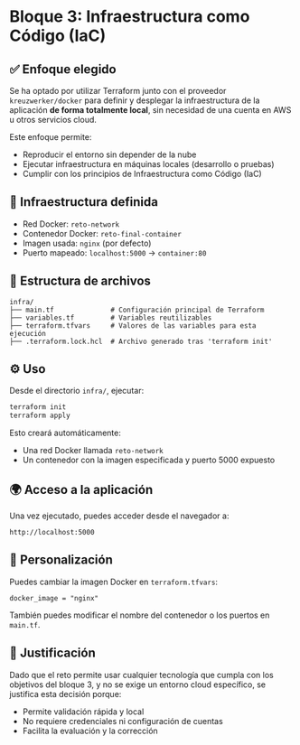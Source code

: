 # Bloque 3: Infraestructura como Código (IaC)

## ✅ Enfoque elegido

Se ha optado por utilizar Terraform junto con el proveedor `kreuzwerker/docker` para definir y desplegar la infraestructura de la aplicación **de forma totalmente local**, sin necesidad de una cuenta en AWS u otros servicios cloud.

Este enfoque permite:
- Reproducir el entorno sin depender de la nube
- Ejecutar infraestructura en máquinas locales (desarrollo o pruebas)
- Cumplir con los principios de Infraestructura como Código (IaC)

## 🧱 Infraestructura definida

- Red Docker: `reto-network`
- Contenedor Docker: `reto-final-container`
- Imagen usada: `nginx` (por defecto)
- Puerto mapeado: `localhost:5000` → `container:80`

## 📂 Estructura de archivos

```
infra/
├── main.tf              # Configuración principal de Terraform
├── variables.tf         # Variables reutilizables
├── terraform.tfvars     # Valores de las variables para esta ejecución
├── .terraform.lock.hcl  # Archivo generado tras 'terraform init'
```

## ⚙️ Uso

Desde el directorio `infra/`, ejecutar:

```bash
terraform init
terraform apply
```

Esto creará automáticamente:
- Una red Docker llamada `reto-network`
- Un contenedor con la imagen especificada y puerto 5000 expuesto

## 🌍 Acceso a la aplicación

Una vez ejecutado, puedes acceder desde el navegador a:

```
http://localhost:5000
```

## 🔧 Personalización

Puedes cambiar la imagen Docker en `terraform.tfvars`:

```hcl
docker_image = "nginx"
```

También puedes modificar el nombre del contenedor o los puertos en `main.tf`.

## 📝 Justificación

Dado que el reto permite usar cualquier tecnología que cumpla con los objetivos del bloque 3, y no se exige un entorno cloud específico, se justifica esta decisión porque:
- Permite validación rápida y local
- No requiere credenciales ni configuración de cuentas
- Facilita la evaluación y la corrección